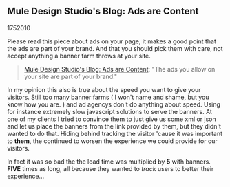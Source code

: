 <article><h1>Mule Design Studio's Blog: Ads are Content</h1><time><span class="day">17</span><span class="month">5</span><span class="year">2010</span></time><p>Please read this piece about ads on your page, it makes a good point that the ads are part of your brand. And that you should pick them with care, not accept anything a banner farm throws at your site.</p><blockquote><p><a href="http://weblog.muledesign.com/2010/05/ads_are_content.php">Mule Design Studio's Blog: Ads are Content</a>: "The ads you allow on your site are part of your brand."</p></blockquote><p>In my opinion this also is true about the speed you want to give your visitors. Still too many banner farms ( I won't name and shame, but you know how you are. ) and ad agencys don't do anything about speed. Using for instance extremely slow javascript solutions to serve the banners. At one of my clients I tried to convince them to just give us some xml or json and let us place the banners from the link provided by them, but they didn't wanted to do that. Hiding behind tracking the visitor 'cause it was important to <strong>them</strong>, the continued to worsen the experience we could provide for our visitors.</p><p>In fact it was so bad the the load time was multiplied by <strong>5</strong> with banners. <strong>FIVE</strong> times as long, all because they wanted to <em>track</em> users to better their experience...</p></article>